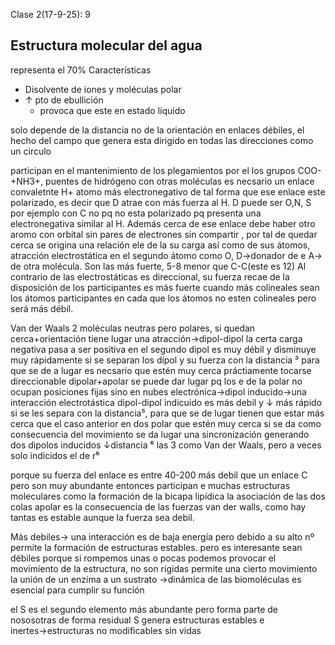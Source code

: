 Clase 2(17-9-25): 9

## Estructura molecular del agua
representa el 70% 
Características
- Disolvente de iones y moléculas polar
- ↑ pto de ebullición
	- provoca que este en estado líquido



solo depende de la  distancia no de la orientación en enlaces débiles, el hecho del campo que genera esta dirigido en todas las direcciones como un circulo

participan en el mantenimiento de los plegamientos por el los grupos COO- +NH3+, 
puentes de hidrógeno con otras moléculas es necsario un enlace convaletnte H+ atomo más electronegativo de tal forma que ese enlace este polarizado, es decir que D atrae con más fuerza al H. D puede ser O,N, S 
por ejemplo con C no pq no esta polarizado pq presenta una electronegativa similar al H.
Además cerca de ese enlace debe haber otro aromo con orbital sin pares de electrones sin compartir , por tal de quedar cerca se origina una relación ele de la su carga así como de sus átomos, atracción electrostática en el segundo átomo como O,
D→donador de e
A→ de otra molécula.
Son las más fuerte, 5-8 menor que C-C(este es 12)
Al contrario de las electrostáticas es direccional, su fuerza recae de la disposición de los participantes es más fuerte cuando más colineales sean los átomos participantes 
en cada que los átomos no esten colineales pero será más débil.

Van der Waals
2 moléculas neutras pero polares, si quedan cerca+orientación tiene lugar una atracción→dipol-dipol
la certa carga negativa pasa a ser positiva en el segundo dipol
es muy débil y disminuye muy rápidamente si se separan los dípol y su fuerza con la distancia ³
	para que se de a lugar es necsario que estén muy cerca práctiamente tocarse
direccionable
dipolar+apolar se puede dar lugar pq los e de la polar no ocupan posiciones fijas sino en nubes electrónica→dipol inducido→una interacción electrotástica dipol-dipol indicuido
es más debil y ↓ más rápido si se les separa con  la distancia⁵,
	para que se de  lugar tienen  que  estar más cerca que  el caso anterior
en dos polar que estén muy  cerca si se da como consecuencia del movimiento se da lugar una sincronización generando dos dipolos inducidos 
	↓distancia ⁶
las 3 como Van  der Waals, pero a veces solo indicidos el de r⁶

porque su fuerza  del  enlace es entre 40-200 más debil que un enlace C pero son muy abundante entonces participan e muchas estructuras moleculares como la formación de la bicapa lipídica
la asociación de las dos colas apolar es la consecuencia de las fuerzas van der walls, como hay tantas es estable aunque la fuerza sea debil.

Más debiles→
	una interacción es de baja energía pero debido a su alto nº permite la formación de estructuras estables.
pero es interesante sean débiles porque  si rompemos unas o pocas podemos provocar el movimiento de la estructura, no son rígidas permite una cierto movimiento la unión de un enzima a un sustrato →dinámica de las biomoléculas  es esencial para cumplir su función

el S es el segundo elemento más abundante pero forma parte de nososotras de forma residual 
S genera estructuras estables e inertes→estructuras no modificables sin vidas 